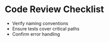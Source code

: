 # Code Review Checklist

- Verify naming conventions
- Ensure tests cover critical paths
- Confirm error handling
